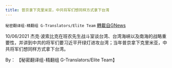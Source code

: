 ```yaml
---
title: 普京拿下克里米亚，中共将军们想同样方式拿下台湾
---
```

`秘密翻译组-精翻组 G-Translators/Elite Team` [轉載自GNews](https://gnews.org/zh-hans/1585889/)

10/06/2021 杰克·波索比克在班农先生战斗室谈台湾、台湾海峡以及南海的战略重要性，并讲到中共的将军们要习近平开绿灯进攻台湾；当年普京拿下克里米亚，中共将军们想同样方式拿下台湾。

By： 【秘密翻译组-精翻组 G-Translators/Elite Team】
